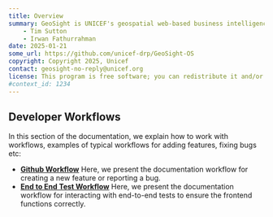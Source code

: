 ```yaml
---
title: Overview 
summary: GeoSight is UNICEF's geospatial web-based business intelligence platform.
    - Tim Sutton
    - Irwan Fathurrahman
date: 2025-01-21
some_url: https://github.com/unicef-drp/GeoSight-OS
copyright: Copyright 2025, Unicef
contact: geosight-no-reply@unicef.org
license: This program is free software; you can redistribute it and/or modify it under the terms of the GNU Affero General Public License as published by the Free Software Foundation; either version 3 of the License, or (at your option) any later version.
#context_id: 1234
---
```


## Developer Workflows

In this section of the documentation, we explain how to work with workflows, examples of typical workflows for adding features, fixing bugs etc:

* **[Github Workflow](./github.md)** Here, we present the documentation workflow for creating a new feature or reporting a bug. 
* **[End to End Test Workflow](./end-to-end-test.md)** Here, we present the documentation workflow for interacting with end-to-end tests to ensure the frontend functions correctly. 
